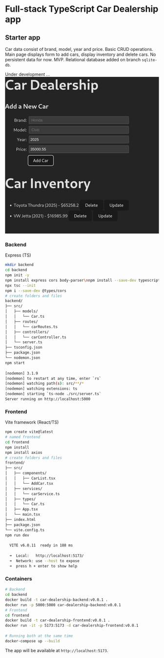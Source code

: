 # Full-stack TypeScript Car Dealership app

## Starter app

Car data consist of brand, model, year and price. Basic CRUD operations. Main page displays form to add cars, display inventory and delete cars. No persistent data for now. MVP. Relational database added on branch `sqlite-db`.

Under development ...
!["Basic CRUD app](assets/Basic-CRUD.png "Basic CRUD app")

### Backend

Express (TS)

```BASH
mkdir backend
cd backend
npm init -y
npm install express cors body-parser\nnpm install --save-dev typescript @types/node @types/express ts-node nodemon
npx tsc --init
npm i --save-dev @types/cors
# create folders and files
backend/
├── src/
│   ├── models/
│   │   └── Car.ts
│   ├── routes/
│   │   └── carRoutes.ts
│   ├── controllers/
│   │   └── carController.ts
│   └── server.ts
├── tsconfig.json
├── package.json
└── nodemon.json
npm start

[nodemon] 3.1.9
[nodemon] to restart at any time, enter `rs`
[nodemon] watching path(s): src/**/*
[nodemon] watching extensions: ts
[nodemon] starting `ts-node ./src/server.ts`
Server running on http://localhost:5000
```

### Frontend

Vite framework (React/TS)

```BASH
npm create vite@latest
# named frontend
cd frontend
npm install
npm install axios 
# create folders and files
frontend/
├── src/
│   ├── components/
│   │   ├── CarList.tsx
│   │   └── AddCar.tsx
│   ├── services/
│   │   └── carService.ts
│   ├── types/
│   │   └── Car.ts
│   ├── App.tsx
│   └── main.tsx
├── index.html
├── package.json
└── vite.config.ts
npm run dev

  VITE v6.0.11  ready in 188 ms

  ➜  Local:   http://localhost:5173/
  ➜  Network: use --host to expose
  ➜  press h + enter to show help

```

### Containers

```BASH
# Backend
cd backend
docker build -t car-dealership-backend:v0.0.1 .
docker run -p 5000:5000 car-dealership-backend:v0.0.1
# Frontend
cd frontend
docker build -t car-dealership-frontend:v0.0.1 .
docker run -it -p 5173:5173 -d car-dealership-frontend:v0.0.1

# Running both at the same time 
docker-compose up --build
```

The app will be available at `http://localhost:5173`.
